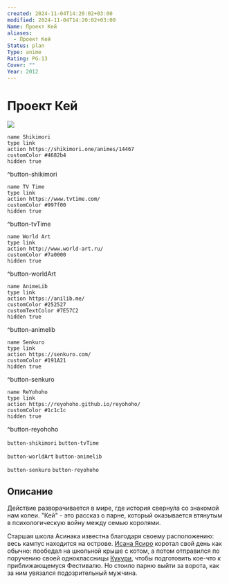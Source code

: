 ```yaml
---
created: 2024-11-04T14:20:02+03:00
modified: 2024-11-04T14:20:02+03:00
Name: Проект Кей
aliases:
  - Проект Кей
Status: plan
Type: anime
Rating: PG-13
Cover: ""
Year: 2012
---
```


# Проект Кей

![](https://nyaa.shikimori.one/uploads/poster/animes/14467/4e8e2bb5989c48d36cdf3bc49be6f716.jpeg)

```button
name Shikimori
type link
action https://shikimori.one/animes/14467
customColor #4682b4
hidden true
```
^button-shikimori

```button
name TV Time
type link
action https://www.tvtime.com/
customColor #997f00
hidden true
```
^button-tvTime

```button
name World Art
type link
action http://www.world-art.ru/
customColor #7a0000
hidden true
```
^button-worldArt

```button
name AnimeLib
type link
action https://anilib.me/
customColor #252527
customTextColor #7E57C2
hidden true
```
^button-animelib

```button
name Senkuro
type link
action https://senkuro.com/
customColor #191A21
hidden true
```
^button-senkuro

```button
name ReYohoho
type link
action https://reyohoho.github.io/reyohoho/
customColor #1c1c1c
hidden true
```
^button-reyohoho

`button-shikimori` `button-tvTime`

`button-worldArt` `button-animelib`

`button-senkuro` `button-reyohoho`

## Описание

Действие разворачивается в мире, где история свернула со знакомой нам колеи. "Кей" - это рассказ о парне, который оказывается втянутым в психологическую войну между семью королями. 

Старшая школа Асинака известна благодаря своему расположению: весь кампус находится на острове. [Исана Ясиро](https://shikimori.one/characters/64591-yashiro-isana) коротал свой день как обычно: пообедал на школьной крыше с котом, а потом отправился по поручению своей одноклассницы [Кукури](https://shikimori.one/characters/64633-kukuri-yukizome), чтобы подготовить кое-что к приближающемуся Фестивалю. Но стоило парню выйти за ворота, как за ним увязался подозрительный мужчина.
